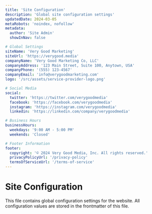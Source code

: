```yaml
---
title: 'Site Configuration'
description: 'Global site configuration settings'
updatedDate: 2024-03-05
metaRobots: 'noindex, nofollow'
metadata:
  author: 'Site Admin'
  showInNav: false

# Global Settings
siteName: 'Very Good Marketing'
siteUrl: 'https://verygood.media'
companyName: 'Very Good Marketing Co, LLC'
companyAddress: '123 Main Street, Suite 100, Anytown, USA'
companyPhone: '(555) 123-4567'
companyEmail: 'info@verygoodmarketing.com'
logo: '/src/assets/service-provider-logo.png'

# Social Media
social:
  twitter: 'https://twitter.com/verygoodmedia'
  facebook: 'https://facebook.com/verygoodmedia'
  instagram: 'https://instagram.com/verygoodmedia'
  linkedin: 'https://linkedin.com/company/verygoodmedia'

# Business Hours
businessHours:
  weekdays: '9:00 AM - 5:00 PM'
  weekends: 'Closed'

# Footer Information
footer:
  copyright: '© 2024 Very Good Media, Inc. All rights reserved.'
  privacyPolicyUrl: '/privacy-policy'
  termsOfServiceUrl: '/terms-of-service'
---
```


# Site Configuration

This file contains global configuration settings for the website. All configuration values are stored in the frontmatter of this file.

